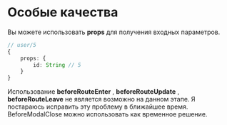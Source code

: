 # Особые качества
Вы можете использовать **props** для получения входных параметров.
```ts
// user/5
{
    props: {
        id: String // 5
    }
}
```
Использование **beforeRouteEnter** , **beforeRouteUpdate** , **beforeRouteLeave** не является
возможно на данном этапе. Я постараюсь исправить эту проблему в ближайшее время.
BeforeModalClose можно использовать как временное решение.

